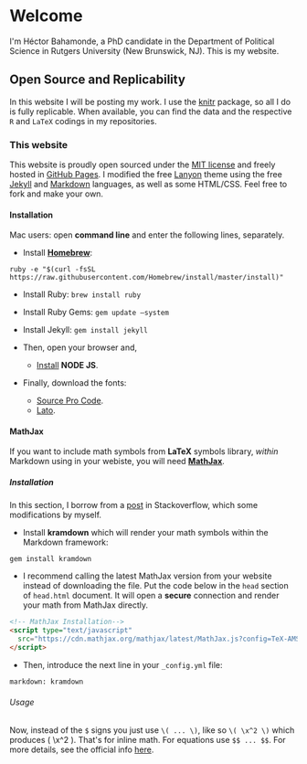 # Welcome

<p class="lead">
I'm Héctor Bahamonde, a PhD candidate in the Department of Political Science in Rutgers University (New Brunswick, NJ). This is my website.
</p>


## Open Source and Replicability

In this website I will be posting my work. I use the [knitr](http://yihui.name/knitr/) package, so all I do is fully replicable. When available, you can find the data and the respective `R` and `LaTeX` codings in my repositories.

### This website
This website is proudly open sourced under the [MIT license](https://github.com/hbahamonde/hbahamonde.github.io/blob/master/LICENSE.md) and freely hosted in [GitHub Pages](https://pages.github.com). I modified the free [Lanyon](http://lanyon.getpoole.com) theme using the free [Jekyll](jekyllrb.com) and [Markdown](http://daringfireball.net/projects/markdown/) languages, as well as some HTML/CSS. Feel free to fork and make your own. 

#### Installation

Mac users: open **command line** and enter the following lines, separately.

* Install **[Homebrew](http://brew.sh)**: 

```
ruby -e "$(curl -fsSL https://raw.githubusercontent.com/Homebrew/install/master/install)"
```

* Install Ruby: `brew install ruby`
* Install Ruby Gems: `gem update —system`
* Install Jekyll: `gem install jekyll`

* Then, open your browser and,

	* [Install](https://nodejs.org) **NODE JS**.

* Finally, download the fonts:

	* [Source Pro Code](https://www.google.com/fonts/download?kit=5CnRSlG29fo96WRM6evqx3XmVIqD4Rma_X5NukQ7EX0).
	* [Lato](https://www.google.com/fonts/download?kit=NdjKCQMCiQM2g3qf94rrwQ).

#### MathJax

If you want to include math symbols from **LaTeX** symbols library, *within* Markdown using in your webiste, you will need **[MathJax](https://www.mathjax.org)**.

##### Installation

In this section, I borrow from a [post](http://stackoverflow.com/questions/10987992/using-mathjax-with-jekyll) in Stackoverflow, which some modifications by myself.

* Install **kramdown** which will render your math symbols within the Markdown framework: 

```
gem install kramdown
```

* I recommend calling the latest MathJax version from your website instead of downloading the file. Put the code below in the `head` section of `head.html` document. It will open a **secure** connection and render your math from MathJax directly.

```html
<!-- MathJax Installation-->
<script type="text/javascript"
  src="https://cdn.mathjax.org/mathjax/latest/MathJax.js?config=TeX-AMS-MML_HTMLorMML">
</script>
```

* Then, introduce the next line in your `_config.yml` file: 

```
markdown: kramdown
```

###### Usage
Now, instead of the `$` signs you just use `\( ... \)`, like so `\( \x^2 \)` which produces \( \x^2 \). That's for inline math. For equations use ``$$ ... $$``. For more details, see the official info [here](http://docs.mathjax.org/en/latest/tex.html#supported-latex-commands).








